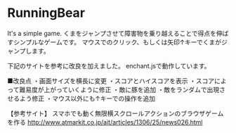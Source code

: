 # RunningBear
It's a simple game.
くまをジャンプさせて障害物を乗り越えることで得点を伸ばすシンプルなゲームです。
マウスでのクリック、もしくは矢印↑キーでくまがジャンプします。

下記のサイトを参考に改良を加えました。
enchant.jsで動作しています。

■改良点
・画面サイズを横長に変更
・スコアとハイスコアを表示
・スコアによって難易度が上がっていくように修正
・敵に豚を追加
・敵をランダムで出現させるよう修正
・マウス以外にも↑キーでの操作を追加

【参考サイト】
スマホでも動く無限横スクロールアクションのブラウザゲームを作る
http://www.atmarkit.co.jp/ait/articles/1306/25/news026.html